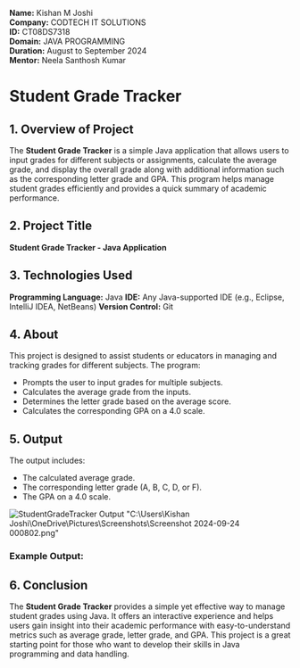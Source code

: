 **Name:** Kishan M Joshi  
**Company:** CODTECH IT SOLUTIONS  
**ID:** CT08DS7318  
**Domain:** JAVA PROGRAMMING  
**Duration:** August to September 2024  
**Mentor:** Neela Santhosh Kumar


# Student Grade Tracker
## 1. Overview of Project
The **Student Grade Tracker** is a simple Java application that allows users to input grades for different subjects or assignments, calculate the average grade, and display the overall grade along with additional information such as the corresponding letter grade and GPA. This program helps manage student grades efficiently and provides a quick summary of academic performance.
## 2. Project Title
**Student Grade Tracker - Java Application**
## 3. Technologies Used
**Programming Language:** Java
**IDE:** Any Java-supported IDE (e.g., Eclipse, IntelliJ IDEA, NetBeans)
**Version Control:** Git
## 4. About
This project is designed to assist students or educators in managing and tracking grades for different subjects. The program:
- Prompts the user to input grades for multiple subjects.
- Calculates the average grade from the inputs.
- Determines the letter grade based on the average score.
- Calculates the corresponding GPA on a 4.0 scale.
## 5. Output
The output includes:
- The calculated average grade.
- The corresponding letter grade (A, B, C, D, or F).
- The GPA on a 4.0 scale.

![StudentGradeTracker Output](images/Screenshot2.png)
"C:\Users\Kishan Joshi\OneDrive\Pictures\Screenshots\Screenshot 2024-09-24 000802.png"


### Example Output:
## 6. Conclusion
The **Student Grade Tracker** provides a simple yet effective way to manage student grades using Java. It offers an interactive experience and helps users gain insight into their academic performance with easy-to-understand metrics such as average grade, letter grade, and GPA. This project is a great starting point for those who want to develop their skills in Java programming and data handling.
